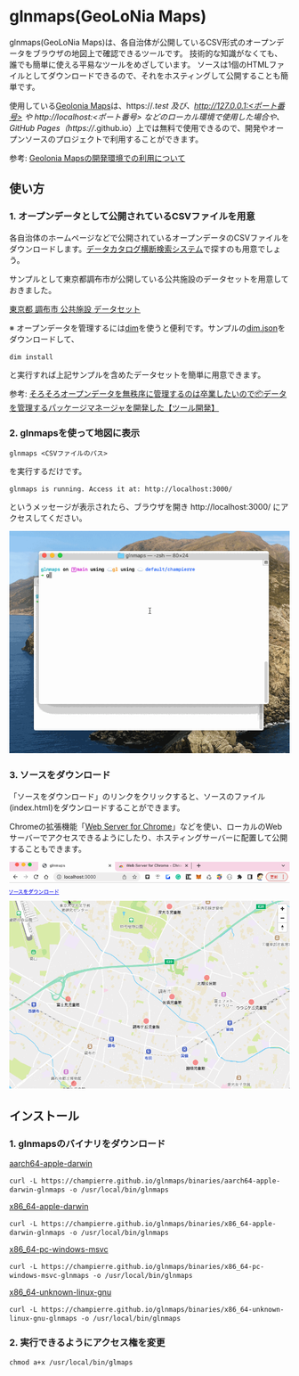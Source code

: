 # glnmaps(**G**eo**L**o**N**ia Maps)

glnmaps(GeoLoNia Maps)は、各自治体が公開しているCSV形式のオープンデータをブラウザの地図上で確認できるツールです。
技術的な知識がなくても、誰でも簡単に使える平易なツールをめざしています。
ソースは1個のHTMLファイルとしてダウンロードできるので、それをホスティングして公開することも簡単です。

使用している[Geolonia Maps](https://docs.geolonia.com/)は、https://*.test 及び、http://127.0.0.1:<ポート番号> や http://localhost:<ポート番号> などのローカル環境で使用した場合や、GitHub Pages（https://*.github.io）上では無料で使用できるので、開発やオープンソースのプロジェクトで利用することができます。

参考: [Geolonia Mapsの開発環境での利用について](https://docs.geolonia.com/tutorial/002/#%E9%96%8B%E7%99%BA%E7%92%B0%E5%A2%83%E3%81%A7%E3%81%AE%E5%88%A9%E7%94%A8%E3%81%AB%E3%81%A4%E3%81%84%E3%81%A6)

## 使い方

### 1. オープンデータとして公開されているCSVファイルを用意

各自治体のホームページなどで公開されているオープンデータのCSVファイルをダウンロードします。[データカタログ横断検索システム](https://search.ckan.jp/)で探すのも用意でしょう。

サンプルとして東京都調布市が公開している公共施設のデータセットを用意しておきました。

<a href="https://champierre.github.io/glnmaps/sample.csv" download>東京都 調布市 公共施設 データセット</a>

※ オープンデータを管理するには[dim](https://github.com/c-3lab/dim)を使うと便利です。サンプルの<a href="https://champierre.github.io/glnmaps/dim.json" download>dim.json</a>をダウンロードして、

```
dim install
```

と実行すれば上記サンプルを含めたデータセットを簡単に用意できます。

参考: [そろそろオープンデータを無秩序に管理するのは卒業したいので📦データを管理するパッケージマネージャを開発した【ツール開発】](https://qiita.com/ryo-ma/items/0505f7790ad2b12bcdc2)

### 2. glnmapsを使って地図に表示

```
glnmaps <CSVファイルのパス>
```

を実行するだけです。

```
glnmaps is running. Access it at: http://localhost:3000/
```

というメッセージが表示されたら、ブラウザを開き http://localhost:3000/ にアクセスしてください。

![glnmaps.gif](images/glnmaps.gif)

### 3. ソースをダウンロード

「ソースをダウンロード」のリンクをクリックすると、ソースのファイル(index.html)をダウンロードすることができます。

Chromeの拡張機能「[Web Server for Chrome](https://chrome.google.com/webstore/detail/web-server-for-chrome/ofhbbkphhbklhfoeikjpcbhemlocgigb)」などを使い、ローカルのWebサーバーでアクセスできるようにしたり、ホスティングサーバーに配置して公開することもできます。

![web_server_for_chrome.gif](images/web_server_for_chrome.gif)

## インストール

### 1. glnmapsのバイナリをダウンロード

[aarch64-apple-darwin](https://champierre.github.io/glnmaps/binaries/aarch64-apple-darwin-glnmaps)

```
curl -L https://champierre.github.io/glnmaps/binaries/aarch64-apple-darwin-glnmaps -o /usr/local/bin/glnmaps
```

[x86_64-apple-darwin](https://champierre.github.io/glnmaps/binaries/x86_64-apple-darwin-glnmaps)

```
curl -L https://champierre.github.io/glnmaps/binaries/x86_64-apple-darwin-glnmaps -o /usr/local/bin/glnmaps
```

[x86_64-pc-windows-msvc](https://champierre.github.io/glnmaps/binaries/x86_64-pc-windows-msvc-glnmaps)

```
curl -L https://champierre.github.io/glnmaps/binaries/x86_64-pc-windows-msvc-glnmaps -o /usr/local/bin/glnmaps
```

[x86_64-unknown-linux-gnu](https://champierre.github.io/glnmaps/binaries/x86_64-unknown-linux-gnu-glnmaps)

```
curl -L https://champierre.github.io/glnmaps/binaries/x86_64-unknown-linux-gnu-glnmaps -o /usr/local/bin/glnmaps
```

### 2. 実行できるようにアクセス権を変更

```
chmod a+x /usr/local/bin/glmaps
```
